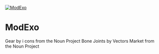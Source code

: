 [![ModExo](https://github.com/biopmr/modexo.github.io/blob/master/_images/_logo/modexo.svg)](www.uol.com.br/)

# ModExo


Gear by i cons from the Noun Project
Bone Joints by Vectors Market from the Noun Project

